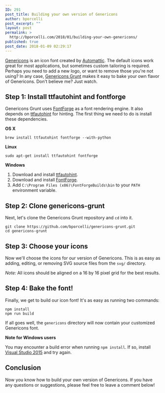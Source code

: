 ```yaml
---
ID: 291
post_title: Building your own version of Genericons
author: bporcelli
post_excerpt: ""
layout: post
permalink: >
  http://bporcelli.com/2018/01/building-your-own-genericons/
published: true
post_date: 2018-01-09 02:29:17
---
```

[Genericons][1] is an icon font created by [Automattic][2]. The default icons work great for most applications, but sometimes custom tailoring is required. Perhaps you need to add a new logo, or want to remove those you're not using? In any case, [Genericons Grunt][3] makes it easy to bake your own flavor of Genericons. Don't believe me? Just watch.

## Step 1: Install ttfautohint and fontforge

Genericons Grunt uses [FontForge][4] as a font rendering engine. It also depends on [ttfautohint][5] for hinting. The first thing we need to do is install these dependencies.

**OS X**

`brew install ttfautohint fontforge --with-python`

**Linux**

`sudo apt-get install ttfautohint fontforge`

**Windows**

1.  Download and install [ttfautohint][6].
2.  Download and install [FontForge][7].
3.  Add `C:\Program Files (x86)\FontForgeBuilds\bin` to your `PATH` environment variable.

## Step 2: Clone genericons-grunt

Next, let's clone the Genericons Grunt repository and `cd` into it.

    git clone https://github.com/bporcelli/genericons-grunt.git
    cd genericons-grunt    
    

## Step 3: Choose your icons

Now we'll choose the icons for our version of Genericons. This is as easy as adding, editing, or removing SVG source files from the `svg/` directory.

*Note:* All icons should be aligned on a 16 by 16 pixel grid for the best results.

## Step 4: Bake the font!

Finally, we get to build our icon font! It's as easy as running two commands:

    npm install
    npm run build
    

If all goes well, the `genericons` directory will now contain your customized Genericons font.

**Note for Windows users**

You may encounter a build error when running `npm install`. If so, install [Visual Studio 2015][8] and try again.

## Conclusion

Now you know how to build your own version of Genericons. If you have any questions or suggestions, please feel free to leave a comment below!      

 [1]: http://genericons.com
 [2]: https://automattic.com/
 [3]: https://github.com/bporcelli/genericons-grunt
 [4]: http://fontforge.github.io/en-US/
 [5]: https://www.freetype.org/ttfautohint/index.html
 [6]: https://www.freetype.org/ttfautohint/index.html#download
 [7]: http://fontforge.github.io/en-US/downloads/windows/
 [8]: https://www.visualstudio.com/vs/older-downloads/